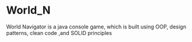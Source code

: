 # World_N
World Navigator is a java console game, which is built using OOP, design patterns, clean code ,and SOLID principles
